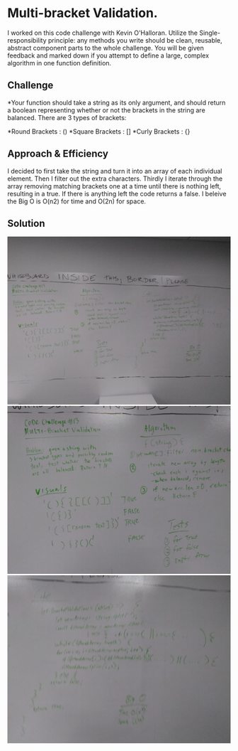 # Multi-bracket Validation.
I worked on this code challenge with Kevin O'Halloran.  Utilize the Single-responsibility principle: any methods you write should be clean, reusable, abstract component parts to the whole challenge. You will be given feedback and marked down if you attempt to define a large, complex algorithm in one function definition.

## Challenge
*Your function should take a string as its only argument, and should return a boolean representing whether or not the brackets in the string are balanced. There are 3 types of brackets:

*Round Brackets : ()
*Square Brackets : []
*Curly Brackets : {}

## Approach & Efficiency
I decided to first take the string and turn it into an array of each individual element. Then I filter out the extra characters. Thirdly I iterate through the array removing matching brackets one at a time until there is nothing left, resulting in a true. If there is anything left the code returns a false. I beleive the Big O is O(n2) for time and O(2n) for space.

## Solution
![](../assets/multi_bracket_validation.jpg)
![](../assets/multi_bracket_validation1.jpg)
![](../assets/multi_bracket_validation2.jpg)